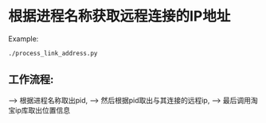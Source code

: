 
根据进程名称获取远程连接的IP地址
=============

Example:

    ./process_link_address.py
    
工作流程:
-----
   --> 根据进程名称取出pid,
   --> 然后根据pid取出与其连接的远程ip,
   --> 最后调用淘宝ip库取出位置信息
